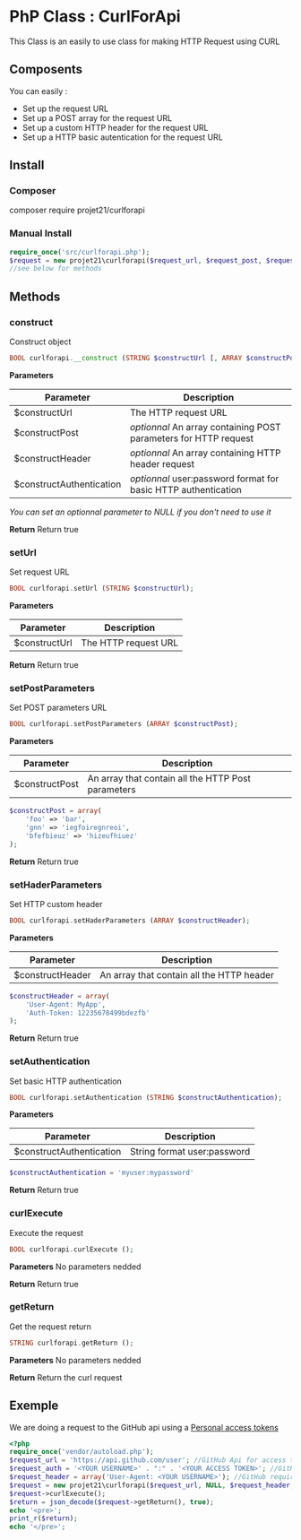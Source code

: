 # PhP Class : CurlForApi

This Class is an easily to use class for making HTTP Request using CURL

## Composents  

You can easily :

* Set up the request URL
* Set up a POST array for the request URL
* Set up a custom HTTP header for the request URL
* Set up a HTTP basic autentication for the request URL

## Install

### Composer

composer require projet21/curlforapi

### Manual Install
```php
require_once('src/curlforapi.php');
$request = new projet21\curlforapi($request_url, $request_post, $request_header, $request_auth);
//see below for methods
```

## Methods

### construct

Construct object

```php
BOOL curlforapi.__construct (STRING $constructUrl [, ARRAY $constructPost [, ARRAY $constructHeader [, STRING $constructAuthentication]]]);
```
__Parameters__

Parameter | Description
------------ | -------------
$constructUrl | The HTTP request URL
$constructPost | _optionnal_ An array containing POST parameters for HTTP request
$constructHeader | _optionnal_ An array containing HTTP header request
$constructAuthentication | _optionnal_ user:password format for basic HTTP authentication

_You can set an optionnal parameter to NULL if you don't need to use it_

__Return__
Return true

### setUrl

Set request URL

```php
BOOL curlforapi.setUrl (STRING $constructUrl);
```
__Parameters__

Parameter | Description
------------ | -------------
$constructUrl | The HTTP request URL

__Return__
Return true

### setPostParameters

Set POST parameters URL

```php
BOOL curlforapi.setPostParameters (ARRAY $constructPost);
```
__Parameters__

Parameter | Description
------------ | -------------
$constructPost | An array that contain all the HTTP Post parameters

```php
$constructPost = array(
    'foo' => 'bar',
    'gnn' => 'iegfoiregnreoi',
    'bfefbieuz' => 'hizeufhiuez'
);
```
__Return__
Return true

### setHaderParameters

Set HTTP custom header

```php
BOOL curlforapi.setHaderParameters (ARRAY $constructHeader);
```
__Parameters__

Parameter | Description
------------ | -------------
$constructHeader | An array that contain all the HTTP header

```php
$constructHeader = array(
    'User-Agent: MyApp',
    'Auth-Token: 12235678499bdezfb'
);
```
__Return__
Return true

### setAuthentication

Set basic HTTP authentication

```php
BOOL curlforapi.setAuthentication (STRING $constructAuthentication);
```
__Parameters__

Parameter | Description
------------ | -------------
$constructAuthentication | String format user:password

```php
$constructAuthentication = 'myuser:mypassword'
```
__Return__
Return true

### curlExecute

Execute the request

```php
BOOL curlforapi.curlExecute ();
```
__Parameters__
No parameters nedded

__Return__
Return true

### getReturn

Get the request return

```php
STRING curlforapi.getReturn ();
```
__Parameters__
No parameters nedded

__Return__
Return the curl request


## Exemple

We are doing a request to the GitHub api using a [Personal access tokens](https://github.com/settings/tokens)
```php
<?php
require_once('vendor/autoload.php');
$request_url = 'https://api.github.com/user'; //GitHub Api for access to authenticate user informations
$request_auth = '<YOUR USERNAME>' . ":" . '<YOUR ACCESS TOKEN>'; //GitHub required Basic HTTP authentication with UserName and Token
$request_header = array('User-Agent: <YOUR USERNAME>'); //GitHub required User-Agent header
$request = new projet21\curlforapi($request_url, NULL, $request_header, $request_auth);
$request->curlExecute();
$return = json_decode($request->getReturn(), true);
echo '<pre>';
print_r($return);
echo '</pre>';


```
